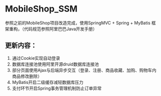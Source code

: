 # MobileShop_SSM

参照之前的MobileShop项目改造完成，使用SpringMVC + Spring + MyBatis 框架重构，（代码规范参照阿里巴巴Java开发手册）

更新内容：
---
1. 通过Cookie实现自动登录
2. 数据库连接池使用阿里开源druid数据库连接池
3. 部分页面使用Ajax与后端异步交互（登录、注册、商品收藏、加购、购物车内商品修改删除）
4. MyBatis开启二级缓存减轻数据库压力
5. 支付环节开启Spring事务管理机制防止订单异常
